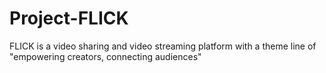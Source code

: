 # Project-FLICK
FLICK is a video sharing and video streaming platform with a theme line of "empowering creators, connecting audiences"
